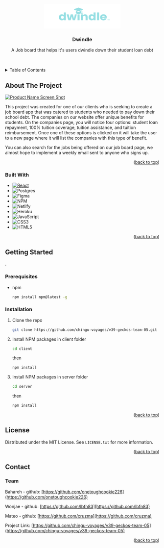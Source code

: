 <div id="top"></div>



<!-- PROJECT LOGO -->
<br />
<div align="center">
  <a href="https://jobs.dwindlestudentdebt.com/">
    <img src="client/src/images/dwindleTMbigfinal.png" alt="Logo" width="250" height="80">
  </a>

<h3 align="center">Dwindle</h3>

  <p align="center">
    A Job board that helps it's users dwindle down their student loan debt
    <br />
    <br />
    <br />
  </p>
</div>



<!-- TABLE OF CONTENTS -->
<details>
  <summary>Table of Contents</summary>
  <ol>
    <li>
      <a href="#about-the-project">About The Project</a>
      <ul>
        <li><a href="#built-with">Built With</a></li>
      </ul>
    </li>
    <li>
      <a href="#getting-started">Getting Started</a>
      <ul>
        <li><a href="#prerequisites">Prerequisites</a></li>
        <li><a href="#installation">Installation</a></li>
      </ul>
    </li>
    <li><a href="#license">License</a></li>
    <li><a href="#contact">Contact</a></li>
    
  </ol>
</details>



<!-- ABOUT THE PROJECT -->
## About The Project

[![Product Name Screen Shot][product-screenshot]](https://cheery-hamster-3c8aba.netlify.app/)

This project was created for one of our clients who is seeking to create a job board app that was catered to students who needed to pay down their school debt. The companies on our website offer unique benefits for students. On the companies page, you will notice four options: student loan repayment, 100% tuition coverage, tuition assistance, and tuition reimbursement. Once one of these options is clicked on it will take the user to a new page where it will list the companies with this type of benefit. 

You can also search for the jobs being offered on our job board page, we almost hope to implement a weekly email sent to anyone who signs up.


<p align="right">(<a href="#top">back to top</a>)</p>



### Built With


* [![React][React.js]][React-url]
* ![Postgres](https://img.shields.io/badge/postgres-%23316192.svg?style=for-the-badge&logo=postgresql&logoColor=white)
* ![Figma](https://img.shields.io/badge/figma-%23F24E1E.svg?style=for-the-badge&logo=figma&logoColor=white)
* ![NPM](https://img.shields.io/badge/NPM-%23000000.svg?style=for-the-badge&logo=npm&logoColor=white)
* ![Netlify](https://img.shields.io/badge/netlify-%23000000.svg?style=for-the-badge&logo=netlify&logoColor=#00C7B7)
* ![Heroku](https://img.shields.io/badge/heroku-%23430098.svg?style=for-the-badge&logo=heroku&logoColor=white)
* ![JavaScript](https://img.shields.io/badge/javascript-%23323330.svg?style=for-the-badge&logo=javascript&logoColor=%23F7DF1E)
* ![CSS3](https://img.shields.io/badge/css3-%231572B6.svg?style=for-the-badge&logo=css3&logoColor=white)
* ![HTML5](https://img.shields.io/badge/html5-%23E34F26.svg?style=for-the-badge&logo=html5&logoColor=white)


<p align="right">(<a href="#top">back to top</a>)</p>



<!-- GETTING STARTED -->
## Getting Started
.

### Prerequisites

* npm
  ```sh
  npm install npm@latest -g
  ```

### Installation

1. Clone the repo
   ```sh
   git clone https://github.com/chingu-voyages/v39-geckos-team-05.git
   ```
2. Install NPM packages in client folder

    ```sh
    cd client
    ```
    then
    ```sh
    npm install
    ```
3. Install NPM packages in server folder

     ```sh
    cd server
    ```
    then
    ```sh
    npm install
    ```

<p align="right">(<a href="#top">back to top</a>)</p>




<!-- LICENSE -->
## License

Distributed under the MIT License. See `LICENSE.txt` for more information.

<p align="right">(<a href="#top">back to top</a>)</p>



<!-- CONTACT -->
## Contact

### Team
Bahareh - github: [https://github.com/onetoughcookie226](https://github.com/onetoughcookie226)

Wonjae - github: [https://github.com/lbfn83](https://github.com/lbfn83)

Mateo - github: [https://github.com/cruzma](https://github.com/cruzma)


Project Link: [https://github.com/chingu-voyages/v39-geckos-team-05](https://github.com/chingu-voyages/v39-geckos-team-05)

<p align="right">(<a href="#top">back to top</a>)</p>




<!-- MARKDOWN LINKS & IMAGES -->
<!-- https://www.markdownguide.org/basic-syntax/#reference-style-links -->
[contributors-shield]: https://img.shields.io/github/contributors/github_username/repo_name.svg?style=for-the-badge
[contributors-url]: https://github.com/github_username/repo_name/graphs/contributors
[forks-shield]: https://img.shields.io/github/forks/github_username/repo_name.svg?style=for-the-badge
[forks-url]: https://github.com/github_username/repo_name/network/members
[stars-shield]: https://img.shields.io/github/stars/github_username/repo_name.svg?style=for-the-badge
[stars-url]: https://github.com/github_username/repo_name/stargazers
[issues-shield]: https://img.shields.io/github/issues/github_username/repo_name.svg?style=for-the-badge
[issues-url]: https://github.com/github_username/repo_name/issues
[license-shield]: https://img.shields.io/github/license/github_username/repo_name.svg?style=for-the-badge
[license-url]: https://github.com/github_username/repo_name/blob/master/LICENSE.txt
[linkedin-shield]: https://img.shields.io/badge/-LinkedIn-black.svg?style=for-the-badge&logo=linkedin&colorB=555
[linkedin-url]: https://linkedin.com/in/linkedin_username
[product-screenshot]: client/src/images/dwindle.gif
[Next.js]: https://img.shields.io/badge/next.js-000000?style=for-the-badge&logo=nextdotjs&logoColor=white
[Next-url]: https://nextjs.org/
[React.js]: https://img.shields.io/badge/React-20232A?style=for-the-badge&logo=react&logoColor=61DAFB
[React-url]: https://reactjs.org/
[Vue.js]: https://img.shields.io/badge/Vue.js-35495E?style=for-the-badge&logo=vuedotjs&logoColor=4FC08D
[Vue-url]: https://vuejs.org/
[Angular.io]: https://img.shields.io/badge/Angular-DD0031?style=for-the-badge&logo=angular&logoColor=white
[Angular-url]: https://angular.io/
[Svelte.dev]: https://img.shields.io/badge/Svelte-4A4A55?style=for-the-badge&logo=svelte&logoColor=FF3E00
[Svelte-url]: https://svelte.dev/
[Laravel.com]: https://img.shields.io/badge/Laravel-FF2D20?style=for-the-badge&logo=laravel&logoColor=white
[Laravel-url]: https://laravel.com
[Bootstrap.com]: https://img.shields.io/badge/Bootstrap-563D7C?style=for-the-badge&logo=bootstrap&logoColor=white
[Bootstrap-url]: https://getbootstrap.com
[JQuery.com]: https://img.shields.io/badge/jQuery-0769AD?style=for-the-badge&logo=jquery&logoColor=white
[JQuery-url]: https://jquery.com 

